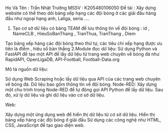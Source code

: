 Họ Và Tên : Trần Nhật Trường 
MSSV : K205480106050
    Đề tài : Xây dựng website có thể theo dõi bảng xếp hạng các đội bóng ở các giải đấu hàng đầu như ngoại hạng anh, Laliga, seria ....
1. Tạo cơ sở dữ liệu
   có bảng TEAM để lưu thông tin về đội bóng : id , NameCLB , HieuSoBanThang , TranThua, TranThang , Diem

Tạo bảng xếp hàng các đội bóng theo thứ tự, các tiêu chí xếp hạng được ưu tiên là điểm , hiệu số bàn thắng
2.Module đọc dữ liệu: Sử dụng Python và FastAPI để tạo một API để lấy dữ liệu từ trang web chuyên về bóng đá như RapidAPI, OpenLigaDB, API-Football, Football-Data.org

Mô tả nguồn dữ liệu:

Sử dụng Web Scraping hoặc lấy dữ liệu qua API của các trang web chuyên về bóng đá.
Dữ liệu bao gồm thông tin về đội bóng.
Node-RED: Xây dựng một chu trình trong Node-RED để tự động gọi API Python để lấy dữ liệu. Sau đó, xử lý dữ liệu và ghi dữ liệu vào cơ sở dữ liệu.

Web:

Xây dựng một ứng dụng web để hiển thị dữ liệu từ cơ sở dữ liệu.
Hiển thị bảng xếp hàng các đội bóng ở giải đấu
Sử dụng các công nghệ như HTML, CSS, JavaScript để tạo giao diện web.
